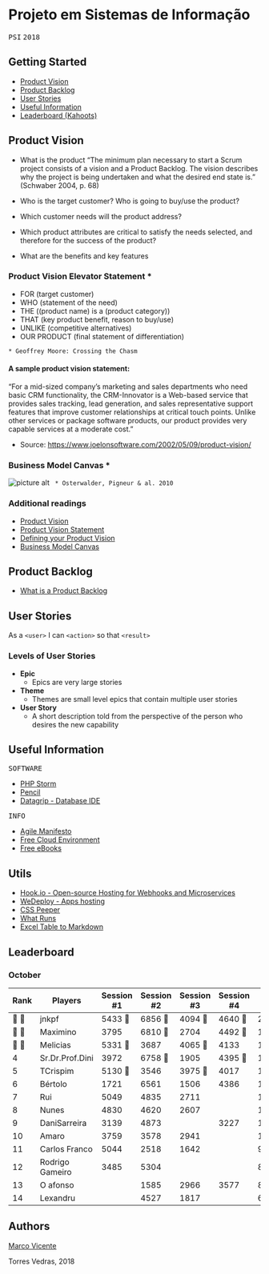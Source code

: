 # Projeto em Sistemas de Informação
<kbd>P</kbd><kbd>S</kbd><kbd>I</kbd>    <kbd>2</kbd><kbd>0</kbd><kbd>1</kbd><kbd>8</kbd>

## Getting Started ##
* [Product Vision](#product_vision)
* [Product Backlog](#product_backlog)
* [User Stories](#user_stories)
* [Useful Information](#useful_information)
* [Leaderboard (Kahoots)](#leaderboard)


<a name="product_vision"></a>
## Product Vision
* What is the product
 “The minimum plan necessary to start a Scrum project consists of a vision and a Product Backlog. The vision describes why the project is being undertaken and what the desired end state is.” (Schwaber 2004, p. 68)

* Who is the target customer? Who is going to buy/use the product? 
* Which customer needs will the product address?  
* Which product attributes are critical to satisfy the needs selected, and therefore for the success of the product?  
* What are the benefits and key features

### Product Vision Elevator Statement *
* FOR (target customer)
* WHO (statement of the need)
* THE ((product name) is a (product category))
* THAT (key product benefit, reason to buy/use)
* UNLIKE (competitive alternatives)
* OUR PRODUCT (final statement of differentiation)
 
`* Geoffrey Moore: Crossing the Chasm`

#### A sample product vision statement:

“For a mid-sized company’s marketing and sales departments who need basic CRM functionality, the CRM-Innovator is a Web-based service that provides sales tracking, lead generation, and sales representative support features that improve customer relationships at critical touch points. Unlike other services or package software products, our product provides very capable services at a moderate cost.”
* Source: https://www.joelonsoftware.com/2002/05/09/product-vision/

### Business Model Canvas *
![picture alt](https://upload.wikimedia.org/wikipedia/commons/thumb/1/10/Business_Model_Canvas.png/1200px-Business_Model_Canvas.png)
` * Osterwalder, Pigneur & al. 2010`

### Additional readings
* [Product Vision](https://www.scrumalliance.org/community/articles/2009/january/the-product-vision)
* [Product Vision Statement](https://platinumedge.com/blog/agile-artifacts-product-vision-statement)
* [Defining your Product Vision](http://www.dummies.com/careers/project-management/four-steps-to-defining-your-product-vision-with-agile-management/)
* [Business Model Canvas](https://strategyzer.com/canvas/business-model-canvas)

<a name="product_backlog"></a>
## Product Backlog
* [What is a Product Backlog](https://www.scrum.org/resources/what-is-a-product-backlog)

<a name="user_stories"></a>
## User Stories
As a `<user>` I can `<action>` so that `<result>`

### Levels of User Stories
* **Epic**
  * Epics are very large stories
* **Theme**
  * Themes are small level epics that contain multiple user stories
* **User Story**
  * A short description told from the perspective of the person who desires the new capability

<a name="useful_information"></a>
## Useful Information ##

<kbd>S</kbd><kbd>O</kbd><kbd>F</kbd><kbd>T</kbd><kbd>W</kbd><kbd>A</kbd><kbd>R</kbd><kbd>E</kbd>
- [PHP Storm](https://www.jetbrains.com/phpstorm/)
- [Pencil](https://pencil.evolus.vn/)
- [Datagrip - Database IDE](https://www.jetbrains.com/datagrip/)


<kbd>I</kbd><kbd>N</kbd><kbd>F</kbd><kbd>O</kbd>
- [Agile Manifesto](http://agilemanifesto.org/)
- [Free Cloud Environment](https://wedeploy.com)
- [Free eBooks](https://www.packtpub.com//packt/offers/free-learning/)

## Utils ##
- [Hook.io - Open-source Hosting for Webhooks and Microservices](https://hook.io)
- [WeDeploy - Apps hosting](https://wedeploy.com/)
- [CSS Peeper](https://chrome.google.com/webstore/detail/css-peeper/mbnbehikldjhnfehhnaidhjhoofhpehk)
- [What Runs](https://chrome.google.com/webstore/detail/whatruns/cmkdbmfndkfgebldhnkbfhlneefdaaip)
- [Excel Table to Markdown](https://www.tablesgenerator.com/markdown_tables)

<a name="leaderboard"></a>
## Leaderboard
### October

| Rank | Players         | Session #1 | Session #2 | Session #3 | Session #4 | Total |
|------|-----------------|------------|------------|------------|------------|-------|
| 🥇 🥐  | jnkpf           | 5433   🥇   | 6856   🥇   | 4094   🥇   | 4640   🥇   | 21023 |
| 🥈 🥐  | Maximino        | 3795       | 6810   🥈   | 2704       | 4492   🥈   | 17801 |
| 🥉 🥐  | Melicias        | 5331   🥈    | 3687       | 4065   🥈   | 4133       | 17216 |
| 4    | Sr.Dr.Prof.Dini | 3972       | 6758   🥉   | 1905       | 4395   🥉   | 17030 |
| 5    | TCrispim        | 5130   🥉   | 3546       | 3975   🥉   | 4017       | 16668 |
| 6    | Bértolo         | 1721       | 6561       | 1506       | 4386       | 14174 |
| 7    | Rui             | 5049       | 4835       | 2711       |            | 12595 |
| 8    | Nunes           | 4830       | 4620       | 2607       |            | 12057 |
| 9    | DaniSarreira    | 3139       | 4873       |            | 3227       | 11239 |
| 10   | Amaro           | 3759       | 3578       | 2941       |            | 10278 |
| 11   | Carlos Franco   | 5044       | 2518       | 1642       |            | 9204  |
| 12   | Rodrigo Gameiro | 3485       | 5304       |            |            | 8789  |
| 13   | O afonso        |            | 1585       | 2966       | 3577       | 8128  |
| 14   | Lexandru        |            | 4527       | 1817       |            | 6344  |


## Authors 
[Marco Vicente](https://scholar.google.com/citations?user=uKVB2XgAAAAJ&hl=en&oi=sra)

Torres Vedras, 2018
